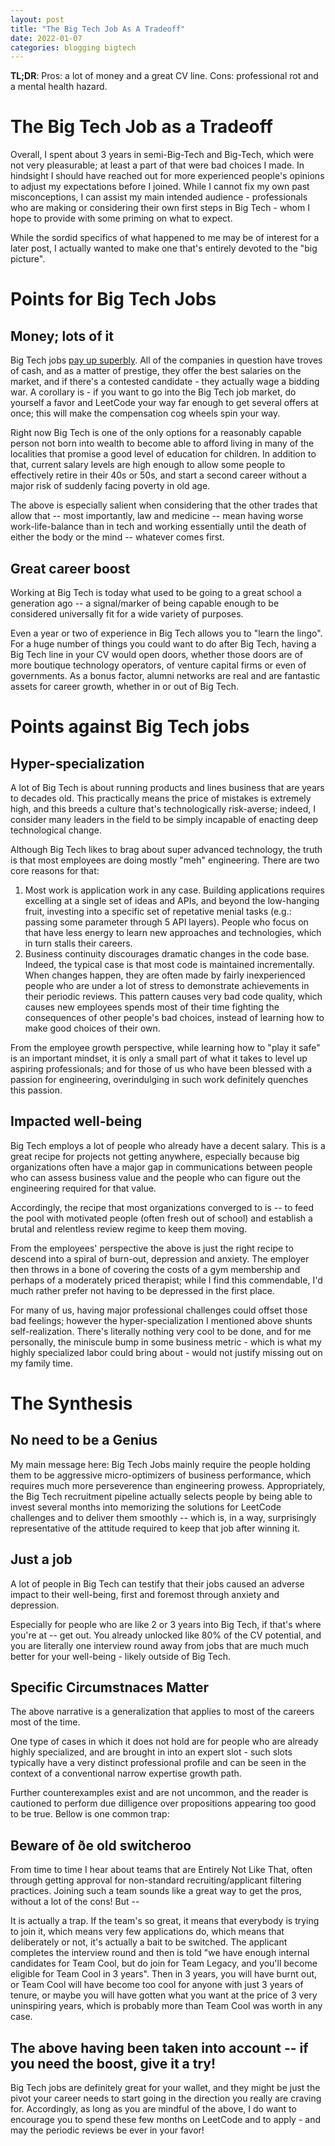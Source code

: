 ```yaml
---
layout: post
title: "The Big Tech Job As A Tradeoff"
date: 2022-01-07
categories: blogging bigtech
---
```


**TL;DR**: Pros: a lot of money and a great CV line. Cons: professional rot and a mental health hazard.

# The Big Tech Job as a Tradeoff

Overall, I spent about 3 years in semi-Big-Tech and Big-Tech, which were not very pleasurable; at least a part of that were bad choices I made.
In hindsight I should have reached out for more experienced people's opinions to adjust my expectations before I joined. 
While I cannot fix my own past misconceptions, I can assist my main intended audience - professionals who are making or considering their own 
first steps in Big Tech - whom I hope to provide with some priming on what to expect.

While the sordid specifics of what happened to me may be of interest for a later post, I actually wanted to make one that's entirely devoted to the "big picture".


# Points for Big Tech Jobs
## Money; lots of it
Big Tech jobs [pay up superbly](https://www.levels.fyi/). All of the companies in question have troves of cash, and as a matter of prestige, they offer the best
salaries on the market, and if there's a contested candidate - they actually wage a bidding war. A corollary is - if you want to go into the Big Tech job market,
do yourself a favor and LeetCode your way far enough to get several offers at once; this will make the compensation cog wheels spin your way.

Right now Big Tech is one of the only options for a reasonably capable person not born into wealth to become able to afford living in many of the localities that 
promise a good level of education for children. In addition to that, current salary levels are high enough to allow some people to effectively retire in their 40s 
or 50s, and start a second career without a major risk of suddenly facing poverty in old age. 

The above is especially salient when considering that the other trades that allow that -- most importantly, law and medicine -- mean having worse work-life-balance than
in tech and working essentially until the death of either the body or the mind -- whatever comes first.

## Great career boost
Working at Big Tech is today what used to be going to a great school a generation ago -- a signal/marker of being capable enough to be considered universally 
fit for a wide variety of purposes.

Even a year or two of experience in Big Tech allows you to "learn the lingo". For a huge number of things you could want to do after Big Tech, having 
a Big Tech line in your CV would open doors, whether those doors are of more boutique technology operators, of venture capital firms or even of governments. As a 
bonus factor, alumni networks are real and are fantastic assets for career growth, whether in or out of Big Tech.

# Points against Big Tech jobs
## Hyper-specialization
A lot of Big Tech is about running products and lines business that are years to decades old. This practically means the price of mistakes is extremely high,
and this breeds a culture that's technologically risk-averse; indeed, I consider many leaders in the field to be simply incapable of enacting deep technological change.

Although Big Tech likes to brag about super advanced technology, the truth is that most employees are doing mostly "meh" engineering. There are two core reasons for that:
1. Most work is application work in any case. Building applications requires excelling at a single set of ideas and APIs, and beyond the low-hanging fruit, investing into
   a specific set of repetative menial tasks (e.g.: passing some parameter through 5 API layers). People who focus on that have less energy to learn new 
   approaches and technologies, which in turn stalls their careers.
2. Business continuity discourages dramatic changes in the code base. Indeed, the typical case is that most code is maintained incrementally. When changes happen,
   they are often made by fairly inexperienced people who are under a lot of stress to demonstrate achievements in their periodic reviews.
   This pattern causes very bad code quality, which causes new employees spends most of their time fighting the consequences of other people's bad choices,
   instead of learning how to make good choices of their own. 
   
From the employee growth perspective, while learning how to "play it safe" is an important mindset, it is only a small part of what it takes to level up aspiring professionals; and for those of us who have been blessed with a passion for engineering, overindulging in such work definitely quenches this passion.

## Impacted well-being
Big Tech employs a lot of people who already have a decent salary. This is a great recipe for projects not getting anywhere, especially because big organizations 
often have a major gap in communications between people who can assess business value and the people who can figure out the engineering required for that value.

Accordingly, the recipe that most organizations converged to is -- to feed the pool with motivated people (often fresh out of school) and establish a 
brutal and relentless review regime to keep them moving.

From the employees' perspective the above is just the right recipe to descend into a spiral of burn-out, depression and anxiety. The employer then throws in
a bone of covering the costs of a gym membership and perhaps of a moderately priced therapist; while I find this commendable, I'd much rather prefer not
having to be depressed in the first place.

For many of us, having major professional challenges could offset those bad feelings; however the hyper-specialization I mentioned above shunts self-realization.
There's literally nothing very cool to be done, and for me personally, the miniscule bump in some business metric - which is what my highly specialized labor
could bring about - would not justify missing out on my family time.

# The Synthesis
## No need to be a Genius
My main message here: Big Tech Jobs mainly require the people holding them to be aggressive micro-optimizers of business performance, which requires
much more perseverence than engineering prowess. Appropriately, the Big Tech recruitment pipeline actually selects people by being able to invest
several months into memorizing the solutions for LeetCode challenges and to deliver them smoothly -- which is, in a way, surprisingly
representative of the attitude required to keep that job after winning it.

## Just a job
A lot of people in Big Tech can testify that their jobs caused an adverse impact to their well-being, first and foremost through anxiety and depression.

Especially for people who are like 2 or 3 years into Big Tech, if that's where you're at -- get out. You already unlocked like 80% of the CV potential, 
and you are literally one interview round away from jobs that are much much better for your well-being - likely outside of Big Tech.

## Specific Circumstnaces Matter
The above narrative is a generalization that applies to most of the careers most of the time.

One type of cases in which it does not hold are for people who are already highly specialized, and are brought in into an expert slot - such slots typically
have a very distinct professional profile and can be seen in the context of a conventional narrow expertise growth path.

Further counterexamples exist and are not uncommon, and the reader is cautioned to perform due dilligence over propositions appearing too good to be true. 
Bellow is one common trap:

## Beware of ðe old switcheroo
From time to time I hear about teams that are Entirely Not Like That, often through getting approval for non-standard recruiting/applicant 
filtering practices. Joining such a team sounds like a great way to get the pros, without a lot of the cons! But --

It is actually a trap. If the team's so great, it means that everybody is trying to join it, which means very few applications do, which means
that deliberately or not, it's actually a bait to be switched. The applicant completes the interview round and then is told "we have enough
internal candidates for Team Cool, but do join for Team Legacy, and you'll become eligible for Team Cool in 3 years". Then in 3 years, 
you will have burnt out, or Team Cool will have become too cool for anyone with just 3 years of tenure, or maybe you will have gotten what you
want at the price of 3 very uninspiring years, which is probably more than Team Cool was worth in any case.

## The above having been taken into account -- if you need the boost, give it a try!
Big Tech jobs are definitely great for your wallet, and they might be just the pivot your career needs to start going in the direction you really are craving 
for. Accordingly, as long as you are mindful of the above, I do want to encourage you to spend these few months on LeetCode and to apply - and may the periodic
reviews be ever in your favor!
